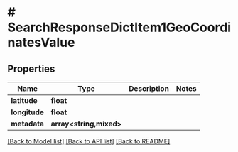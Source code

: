 # # SearchResponseDictItem1GeoCoordinatesValue

## Properties

Name | Type | Description | Notes
------------ | ------------- | ------------- | -------------
**latitude** | **float** |  |
**longitude** | **float** |  |
**metadata** | **array<string,mixed>** |  |

[[Back to Model list]](../../README.md#models) [[Back to API list]](../../README.md#endpoints) [[Back to README]](../../README.md)

